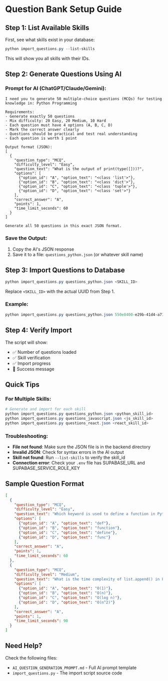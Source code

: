 # Question Bank Setup Guide

## Step 1: List Available Skills

First, see what skills exist in your database:

```powershell
python import_questions.py --list-skills
```

This will show you all skills with their IDs.

## Step 2: Generate Questions Using AI

### Prompt for AI (ChatGPT/Claude/Gemini):

```
I need you to generate 50 multiple-choice questions (MCQs) for testing knowledge in: Python Programming

Requirements:
- Generate exactly 50 questions
- Mix difficulty: 20 Easy, 20 Medium, 10 Hard
- Each question must have 4 options (A, B, C, D)
- Mark the correct answer clearly
- Questions should be practical and test real understanding
- Each question is worth 1 point

Output format (JSON):
[
  {
    "question_type": "MCQ",
    "difficulty_level": "Easy",
    "question_text": "What is the output of print(type([]))?",
    "options": [
      {"option_id": "A", "option_text": "<class 'list'>"},
      {"option_id": "B", "option_text": "<class 'dict'>"},
      {"option_id": "C", "option_text": "<class 'tuple'>"},
      {"option_id": "D", "option_text": "<class 'set'>"}
    ],
    "correct_answer": "A",
    "points": 1,
    "time_limit_seconds": 60
  }
]

Generate all 50 questions in this exact JSON format.
```

### Save the Output:
1. Copy the AI's JSON response
2. Save it to a file: `questions_python.json` (or whatever skill name)

## Step 3: Import Questions to Database

```powershell
python import_questions.py questions_python.json <SKILL_ID>
```

Replace `<SKILL_ID>` with the actual UUID from Step 1.

### Example:
```powershell
python import_questions.py questions_python.json 550e8400-e29b-41d4-a716-446655440000
```

## Step 4: Verify Import

The script will show:
- ✅ Number of questions loaded
- ✅ Skill verification
- ✅ Import progress
- 🎉 Success message

## Quick Tips

### For Multiple Skills:
```powershell
# Generate and import for each skill
python import_questions.py questions_python.json <python_skill_id>
python import_questions.py questions_javascript.json <js_skill_id>
python import_questions.py questions_react.json <react_skill_id>
```

### Troubleshooting:
- **File not found**: Make sure the JSON file is in the backend directory
- **Invalid JSON**: Check for syntax errors in the AI output
- **Skill not found**: Run `--list-skills` to verify the skill_id
- **Connection error**: Check your `.env` file has SUPABASE_URL and SUPABASE_SERVICE_ROLE_KEY

## Sample Question Format

```json
[
  {
    "question_type": "MCQ",
    "difficulty_level": "Easy",
    "question_text": "Which keyword is used to define a function in Python?",
    "options": [
      {"option_id": "A", "option_text": "def"},
      {"option_id": "B", "option_text": "function"},
      {"option_id": "C", "option_text": "define"},
      {"option_id": "D", "option_text": "func"}
    ],
    "correct_answer": "A",
    "points": 1,
    "time_limit_seconds": 60
  },
  {
    "question_type": "MCQ",
    "difficulty_level": "Medium",
    "question_text": "What is the time complexity of list.append() in Python?",
    "options": [
      {"option_id": "A", "option_text": "O(1)"},
      {"option_id": "B", "option_text": "O(n)"},
      {"option_id": "C", "option_text": "O(log n)"},
      {"option_id": "D", "option_text": "O(n^2)"}
    ],
    "correct_answer": "A",
    "points": 1,
    "time_limit_seconds": 90
  }
]
```

## Need Help?

Check the following files:
- `AI_QUESTION_GENERATION_PROMPT.md` - Full AI prompt template
- `import_questions.py` - The import script source code
